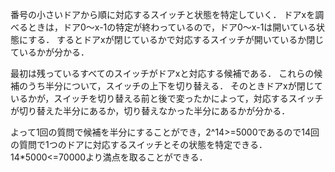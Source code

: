 番号の小さいドアから順に対応するスイッチと状態を特定していく．
ドアxを調べるときは，ドア0～x-1の特定が終わっているので，ドア0～x-1は開いている状態にする．
するとドアxが閉じているかで対応するスイッチが開いているか閉じているかが分かる．

最初は残っているすべてのスイッチがドアxと対応する候補である．
これらの候補のうち半分について，スイッチの上下を切り替える．
そのときドアxが閉じているかが，スイッチを切り替える前と後で変ったかによって，対応するスイッチが切り替えた半分にあるか，切り替えなかった半分にあるかが分かる．

よって1回の質問で候補を半分にすることができ，2^14>=5000であるので14回の質問で1つのドアに対応するスイッチとその状態を特定できる．
14*5000<=70000より満点を取ることができる．
